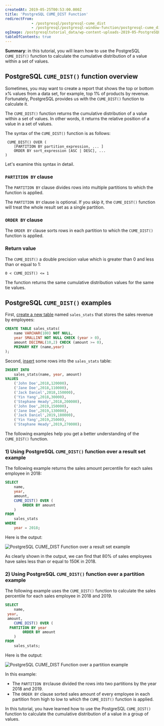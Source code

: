 ```yaml
---
createdAt: 2019-05-25T00:53:00.000Z
title: 'PostgreSQL CUME_DIST Function'
redirectFrom:
            - /postgresql/postgresql-cume_dist 
            - /postgresql/postgresql-window-function/postgresql-cume_dist-function
ogImage: /postgresqltutorial_data/wp-content-uploads-2019-05-PostgreSQL-CUME_DIST-Function-over-a-result-set-example.png
tableOfContents: true
---
```


**Summary**: in this tutorial, you will learn how to use the PostgreSQL `CUME_DIST()` function to calculate the cumulative distribution of a value within a set of values.

## PostgreSQL `CUME_DIST()` function overview

Sometimes, you may want to create a report that shows the top or bottom x% values from a data set, for example, top 1% of products by revenue. Fortunately, PostgreSQL provides us with the `CUME_DIST()` function to calculate it.

The `CUME_DIST()` function returns the cumulative distribution of a value within a set of values. In other words, it returns the relative position of a value in a set of values.

The syntax of the `CUME_DIST()` function is as follows:

```
 CUME_DIST() OVER (
    [PARTITION BY partition_expression, ... ]
    ORDER BY sort_expression [ASC | DESC], ...
)
```

Let's examine this syntax in detail.

### `PARTITION BY` clause

The `PARTITION BY` clause divides rows into multiple partitions to which the function is applied.

The `PARTITION BY` clause is optional. If you skip it, the `CUME_DIST()` function will treat the whole result set as a single partition.

### `ORDER BY` clause

The `ORDER BY` clause sorts rows in each partition to which the `CUME_DIST()` function is applied.

### Return value

The `CUME_DIST()` a double precision value which is greater than 0 and less than or equal to 1:

```text
0 < CUME_DIST() <= 1
```

The function returns the same cumulative distribution values for the same tie values.

## PostgreSQL `CUME_DIST()` examples

First, [create a new table](/postgresql/postgresql-create-table) named `sales_stats` that stores the sales revenue by employees:

```sql
CREATE TABLE sales_stats(
    name VARCHAR(100) NOT NULL,
    year SMALLINT NOT NULL CHECK (year > 0),
    amount DECIMAL(10,2) CHECK (amount >= 0),
    PRIMARY KEY (name,year)
);
```

Second, [insert](/postgresql/postgresql-insert) some rows into the `sales_stats` table:

```sql
INSERT INTO
    sales_stats(name, year, amount)
VALUES
    ('John Doe',2018,120000),
    ('Jane Doe',2018,110000),
    ('Jack Daniel',2018,150000),
    ('Yin Yang',2018,30000),
    ('Stephane Heady',2018,200000),
    ('John Doe',2019,150000),
    ('Jane Doe',2019,130000),
    ('Jack Daniel',2019,180000),
    ('Yin Yang',2019,25000),
    ('Stephane Heady',2019,270000);
```

The following examples help you get a better understanding of the `CUME_DIST()` function.

### 1) Using PostgreSQL `CUME_DIST()` function over a result set example

The following example returns the sales amount percentile for each sales employee in 2018:

```sql
SELECT
    name,
    year,
    amount,
    CUME_DIST() OVER (
        ORDER BY amount
    )
FROM
    sales_stats
WHERE
    year = 2018;
```

Here is the output:

![PostgreSQL CUME_DIST Function over a result set example](/postgresqltutorial_data/wp-content-uploads-2019-05-PostgreSQL-CUME_DIST-Function-over-a-result-set-example.png)

As clearly shown in the output, we can find that 80% of sales employees have sales less than or equal to 150K in 2018.

### 2) Using PostgreSQL `CUME_DIST()` function over a partition example

The following example uses the `CUME_DIST()` function to calculate the sales percentile for each sales employee in 2018 and 2019.

```sql
SELECT
    name,
 year,
 amount,
    CUME_DIST() OVER (
  PARTITION BY year
        ORDER BY amount
    )
FROM
    sales_stats;
```

Here is the output:

![PostgreSQL CUME_DIST Function over a partition example](/postgresqltutorial_data/wp-content-uploads-2019-05-PostgreSQL-CUME_DIST-Function-over-a-partition-example.png)

In this example:

- The `PARTITION BY`clause divided the rows into two partitions by the year 2018 and 2019.
- The `ORDER BY` clause sorted sales amount of every employee in each partition from high to low to which the `CUME_DIST()` function is applied.

In this tutorial, you have learned how to use the PostgreSQL `CUME_DIST()` function to calculate the cumulative distribution of a value in a group of values.
